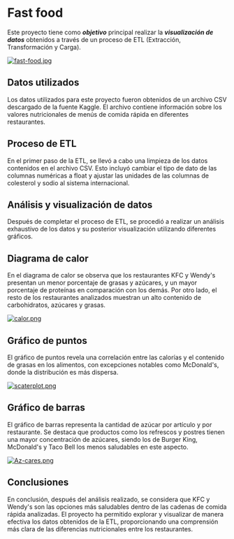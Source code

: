 # Fast food

Este proyecto tiene como ***objetivo*** principal realizar la ***visualización de datos*** obtenidos a través de un proceso de ETL (Extracción, Transformación y Carga).

[![fast-food.jpg](https://i.postimg.cc/GmVtrc5P/fast-food.jpg)](https://postimg.cc/gxymHPdr)

## Datos utilizados

Los datos utilizados para este proyecto fueron obtenidos de un archivo CSV descargado de la fuente Kaggle. El archivo contiene información sobre los valores nutricionales de menús de comida rápida en diferentes restaurantes.

## Proceso de ETL

En el primer paso de la ETL, se llevó a cabo una limpieza de los datos contenidos en el archivo CSV. Esto incluyó cambiar el tipo de dato de las columnas numéricas a float y ajustar las unidades de las columnas de colesterol y sodio al sistema internacional.

## Análisis y visualización de datos

Después de completar el proceso de ETL, se procedió a realizar un análisis exhaustivo de los datos y su posterior visualización utilizando diferentes gráficos.

## Diagrama de calor

En el diagrama de calor se observa que los restaurantes KFC y Wendy's presentan un menor porcentaje de grasas y azúcares, y un mayor porcentaje de proteínas en comparación con los demás. Por otro lado, el resto de los restaurantes analizados muestran un alto contenido de carbohidratos, azúcares y grasas.

[![calor.png](https://i.postimg.cc/SRh2qthY/calor.png)](https://postimg.cc/jwMd4cCR)

## Gráfico de puntos

El gráfico de puntos revela una correlación entre las calorías y el contenido de grasas en los alimentos, con excepciones notables como McDonald's, donde la distribución es más dispersa.

[![scaterplot.png](https://i.postimg.cc/mkCYyHbC/scaterplot.png)](https://postimg.cc/9wXwWzwQ)

## Gráfico de barras

El gráfico de barras representa la cantidad de azúcar por artículo y por restaurante. Se destaca que productos como los refrescos y postres tienen una mayor concentración de azúcares, siendo los de Burger King, McDonald's y Taco Bell los menos saludables en este aspecto.

[![Az-cares.png](https://i.postimg.cc/Zqsxbm7B/Az-cares.png)](https://postimg.cc/f3X9CGhD)

## Conclusiones

En conclusión, después del análisis realizado, se considera que KFC y Wendy's son las opciones más saludables dentro de las cadenas de comida rápida analizadas. El proyecto ha permitido explorar y visualizar de manera efectiva los datos obtenidos de la ETL, proporcionando una comprensión más clara de las diferencias nutricionales entre los restaurantes.

